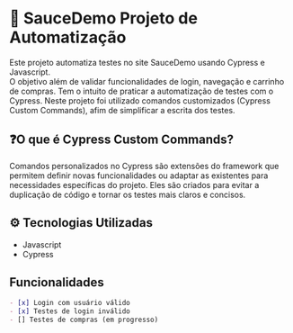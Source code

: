 # 🧪 SauceDemo Projeto de Automatização
Este projeto automatiza testes no site SauceDemo usando Cypress e Javascript.  
O objetivo além de validar funcionalidades de login, navegação e carrinho de compras. Tem o intuito de praticar a automatização de testes com o Cypress.
Neste projeto foi utilizado comandos customizados (Cypress Custom Commands), afim de simplificar a escrita dos testes.

## ❓O que é Cypress Custom Commands?
Comandos personalizados no Cypress são extensões do framework que permitem definir novas funcionalidades ou adaptar as existentes para necessidades específicas do projeto. Eles são criados para evitar a duplicação de código e tornar os testes mais claros e concisos. 

## ⚙️ Tecnologias Utilizadas
- Javascript
- Cypress 

## **Funcionalidades**

```markdown
- [x] Login com usuário válido
- [x] Testes de login inválido
- [] Testes de compras (em progresso)

